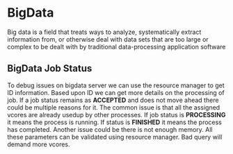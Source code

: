 # BigData
Big data is a field that treats ways to analyze, systematically extract information from, or otherwise deal with data sets that are too large or complex to be dealt with by traditional data-processing application software

## BigData Job Status
To debug issues on bigdata server we can use the resource manager to get ID information. Based upon ID we can get more details on the processing of job. If a job status remains as **ACCEPTED** and does not move ahead there could be multiple reasons for it. The common issue is that all the assigned vcores are already usedup by other processes. If job status is **PROCESSING** it means the process is running. If status is **FINISHED** it means the process has completed. Another issue could be there is not enough memory. All these parameters can be validated using resource manager. Bad query will demand more vcores. 
